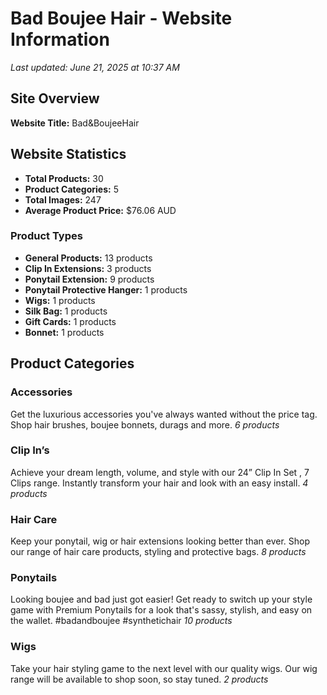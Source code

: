 # Bad Boujee Hair - Website Information

*Last updated: June 21, 2025 at 10:37 AM*

## Site Overview

**Website Title:** Bad&BoujeeHair

## Website Statistics

- **Total Products:** 30
- **Product Categories:** 5
- **Total Images:** 247
- **Average Product Price:** $76.06 AUD

### Product Types
- **General Products:** 13 products
- **Clip In Extensions:** 3 products
- **Ponytail Extension:** 9 products
- **Ponytail Protective Hanger:** 1 products
- **Wigs:** 1 products
- **Silk Bag:** 1 products
- **Gift Cards:** 1 products
- **Bonnet:** 1 products

## Product Categories

### Accessories
Get the luxurious accessories you've always wanted without the price tag. Shop hair brushes, boujee bonnets, durags and more.
*6 products*


### Clip In’s
Achieve your dream length, volume, and style with our 24” Clip In Set , 7 Clips range. Instantly transform your hair and look with an easy install.
*4 products*


### Hair Care
Keep your ponytail, wig or hair extensions looking better than ever. Shop our range of hair care products, styling and protective bags.
*8 products*


### Ponytails
Looking boujee and bad just got easier! Get ready to switch up your style game with Premium Ponytails for a look that's sassy, stylish, and easy on the wallet. #badandboujee #synthetichair
*10 products*


### Wigs
Take your hair styling game to the next level with our quality wigs. Our wig range will be available to shop soon, so stay tuned.
*2 products*
